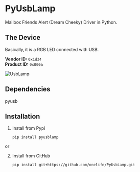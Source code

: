# PyUsbLamp
Mailbox Friends Alert (Dream Cheeky) Driver in Python.

## The Device
Basically, it is a RGB LED connected with USB. 

**Vendor ID:** `0x1d34`  
**Product ID:** `0x000a`

![UsbLamp](UsbLamp.png)

## Dependencies
pyusb

## Installation
1. Install from Pypi

   `pip install pyusblamp`

or

2. Install from GitHub

   `pip install git+https://github.com/onelife/PyUsbLamp.git`

